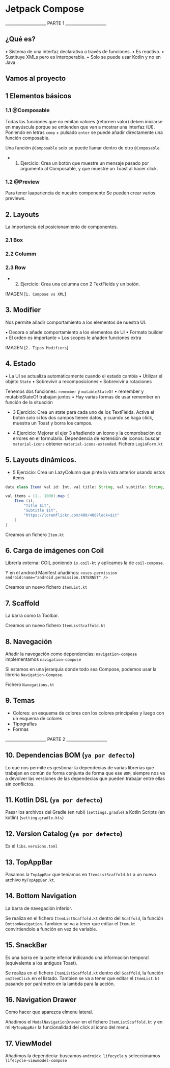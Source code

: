 
# Jetpack Compose

____________________ PARTE 1 ____________________

## ¿Qué es?
• Sistema de una interfaz declarativa a través de funciones.
• Es reactivo.
• Sustituye XMLs pero es interoperable.
• Solo se puede usar Kotlin y no en Java

## Vamos al proyecto

## 1 Elementos básicos

### 1.1 @Composable
Todas las funciones que no emitan valores (retornen valor) deben iniciarse en mayúscula porque se entienden que van a mostrar una interfaz (UI).
Poniendo en letras `comp` + pulsado `enter` se puede añadir directamente una función composable.

Una función `@Composable` solo se puede llamar dentro de otro `@Composable`.

* 1. Ejercicio: Crea un botón que muestre un mensaje pasado por argumento al Composable, y que muestre un Toast al hacer click.

### 1.2 @Preview
Para tener laapariencia de nuestro componente
Se pueden crear varios previews.

## 2. Layouts
La importancia del posicionamiento de componentes.

### 2.1 Box
### 2.2 Columm
### 2.3 Row

* 2. Ejercicio: Crea una columna con 2 TextFields y un botón.

IMAGEN [`1. Compose vs XML`]

## 3. Modifier
Nos permite añadir comportamiento a los elementos de nuestra UI.

• Decora o añade comportamiento a los elementos de UI
• Formato builder
• El orden es importante
• Los scopes le añaden funciones extra

IMAGEN [`2. Tipos Modifiers`]

## 4. Estado
• La UI se actualiza automáticamente cuando el estado cambia
• Utilizar el objeto `State`
• Sobrevivir a recomposiciones
• Sobrevivir a rotaciones

Tenemos dos funciones: `remember` y `mutableStateOf`
• remember y mutableStateOf trabajan juntos
• Hay varias formas de usar remember en función de la situación

* 3 Ejercicio: Crea un state para cada uno de los TextFields. Activa el botón solo si los dos campos tienen datos, y cuando se haga click, muestra un Toast y borra los campos.

* 4 Ejercicio: Mejorar el ejer 3 añadiendo un icono y la comprobación de errores en el formulario.
Dependencia de extensión de iconos: buscar `material-icons` obtener `material-icons-extended`.
Fichero `LoginForm.kt`

## 5. Layouts dinámicos.
* 5 Ejercicio: Crea un LazyColumn que pinte la vista anterior usando estos items
```java
data class Item( val id: Int, val title: String, val subtitle: String, val thumb: String)

val items = (1.. 1000).map {
    Item (it,
        "Title $it",
        "Subtitle $it",
        "https://loremflickr.com/400/400?lock=$it"
    )
}
```

Creamos un fichero `Item.kt`

## 6. Carga de imágenes con Coil
Librería externa: COIL poniendo `io.coil-kt` y aplicamos la de `coil-compose`.

Y en el android Manifest añadimos: `<uses-permission android:name="android.permission.INTERNET" />`

Creamos un nuevo fichero `ItemList.kt`

## 7. Scaffold
La barra como la Toolbar.

Creamos un nuevo fichero `ItemListScaffold.kt`

## 8. Navegación
Añadir la navegación como dependencias: `navigation-compose` implementamos `navigation-compose`

Si estamos en una jerarquía donde todo sea Compose, podemos usar la librería `Navigation-Compose`.

Fichero `Navegations.kt`

## 9. Temas
- Colores: un esquema de colores con los colores principales y luego con un esquema de colores
- Tipografías
- Formas

____________________ PARTE 2 ____________________

## 10. Dependencias BOM (`ya por defecto`)
Lo que nos permite es gestionar la dependecias de varias librerias que trabajan en común de forma conjunta de forma que ese `BOM`, siempre nos va a devolver las versiones de las dependecias que pueden trabajar entre ellas sin conflictos.

## 11. Kotlin DSL (`ya por defecto`)
Pasar los archivos del Gradle (en rubi) (`settings.gradle`) a Kotlin Scripts (en kotlin) (`setting.gradle.kts`)

## 12. Version Catalog (`ya por defecto`)
Es el `libs.versions.toml`

## 13. TopAppBar
Pasamos la `TopAppBar` que teniamos en `ItemListScaffold.kt` a un nuevo archivo `MyTopAppBar.kt`.

## 14. Bottom Navigation
La barra de navegación inferior.

Se realiza en el fichero `ItemListScaffold.kt` dentro del `Scaffold`, la función `BottomNavigation`.
Tambien se va a tener que editar el `Item.kt` convirtiendolo a función en vez de variable.

## 15. SnackBar
Es una barra en la parte inferior indicando una información temporal (equivalente a los antiguos Toast).

Se realiza en el fichero `ItemListScaffold.kt` dentro del `Scaffold`, la función `onItemClick` en el listado.
Tambien se va a tener que editar el `ItemList.kt` pasando por parámetro en la lambda para la acción.

## 16. Navigation Drawer
Como hacer que aparezca elmenu lateral.

Añadimos el `ModalNavigationDrawer` en el fichero `ItemListScaffold.kt` y en mi `MyTopAppBar` la funcionalidad del click al icono del menu.

## 17. ViewModel
Añadimos la dependecia: buscamos `androidx.lifecycle` y seleccionamos `lifecycle-viewmodel-compose`

